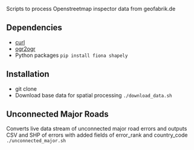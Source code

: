 Scripts to process Openstreetmap inspector data from geofabrik.de

## Dependencies
- [curl](http://curl.haxx.se/download.html)
- [ogr2ogr](http://trac.osgeo.org/gdal/wiki/DownloadingGdalBinaries)
- Python packages ```pip install fiona shapely```

## Installation
- git clone
- Download base data for spatial processing ```./download_data.sh```

## Unconnected Major Roads
Converts live data stream of unconnected major road errors and outputs CSV and SHP of errors with added fields of error_rank and country_code
```./unconnected_major.sh```
